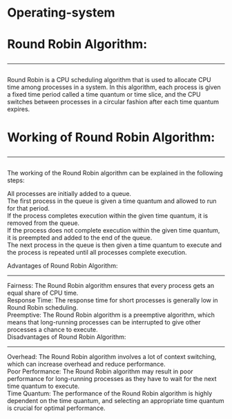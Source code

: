 # Operating-system
# Round Robin Algorithm:<hr>

Round Robin is a CPU scheduling algorithm that is used to allocate CPU time among processes in a system. In this algorithm, each process is given a fixed time period called a time quantum or time slice, and the CPU switches between processes in a circular fashion after each time quantum expires.<br>

# Working of Round Robin Algorithm:<hr>

The working of the Round Robin algorithm can be explained in the following steps:<br>

All processes are initially added to a queue.<br>
The first process in the queue is given a time quantum and allowed to run for that period.<br>
If the process completes execution within the given time quantum, it is removed from the queue.<br>
If the process does not complete execution within the given time quantum, it is preempted and added to the end of the queue.<br>
The next process in the queue is then given a time quantum to execute and the process is repeated until all processes complete execution.<br>

Advantages of Round Robin Algorithm:<hr>

Fairness: The Round Robin algorithm ensures that every process gets an equal share of CPU time.<br>
Response Time: The response time for short processes is generally low in Round Robin scheduling.<br>
Preemptive: The Round Robin algorithm is a preemptive algorithm, which means that long-running processes can be interrupted to give other processes a chance to execute.<br>
Disadvantages of Round Robin Algorithm:<hr>

Overhead: The Round Robin algorithm involves a lot of context switching, which can increase overhead and reduce performance.<br>
Poor Performance: The Round Robin algorithm may result in poor performance for long-running processes as they have to wait for the next time quantum to execute.<br>
Time Quantum: The performance of the Round Robin algorithm is highly dependent on the time quantum, and selecting an appropriate time quantum is crucial for optimal performance.<br>
